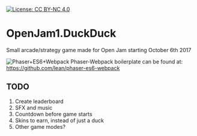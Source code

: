 [![License: CC BY-NC 4.0](https://img.shields.io/badge/License-CC--4--NC-blue.svg)](https://creativecommons.org/licenses/by-nc/4.0/)
# OpenJam1.DuckDuck
Small arcade/strategy game made for Open Jam starting October 6th 2017

![Phaser+ES6+Webpack](https://raw.githubusercontent.com/lean/phaser-es6-webpack/master/assets/images/phaser-es6-webpack.jpg)
Phaser-Webpack boilerplate can be found at: https://github.com/lean/phaser-es6-webpack

## TODO
1. Create leaderboard
2. SFX and music
3. Countdown before game starts
4. Skins to earn, instead of just a duck
5. Other game modes?